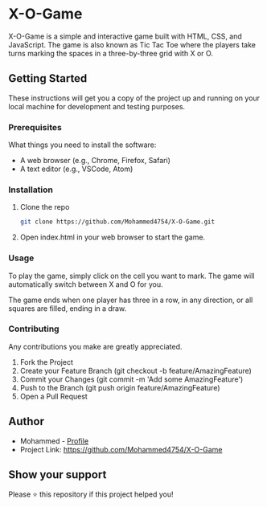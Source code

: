 # X-O-Game

X-O-Game is a simple and interactive game built with HTML, CSS, and JavaScript. The game is also known as Tic Tac Toe where the players take turns marking the spaces in a three-by-three grid with X or O.

## Getting Started

These instructions will get you a copy of the project up and running on your local machine for development and testing purposes.

### Prerequisites

What things you need to install the software:

- A web browser (e.g., Chrome, Firefox, Safari)
- A text editor (e.g., VSCode, Atom)

### Installation

1. Clone the repo
   ```sh
   git clone https://github.com/Mohammed4754/X-O-Game.git
   
2. Open index.html in your web browser to start the game.

### Usage
To play the game, simply click on the cell you want to mark. The game will automatically switch between X and O for you.

The game ends when one player has three in a row, in any direction, or all squares are filled, ending in a draw.

### Contributing
Any contributions you make are greatly appreciated.

1. Fork the Project
2. Create your Feature Branch (git checkout -b feature/AmazingFeature)
3. Commit your Changes (git commit -m 'Add some AmazingFeature')
4. Push to the Branch (git push origin feature/AmazingFeature)
5. Open a Pull Request

## Author

- Mohammed - [Profile](https://github.com/Mohammed4754)
- Project Link: https://github.com/Mohammed4754/X-O-Game

## Show your support

Please ⭐️ this repository if this project helped you!
